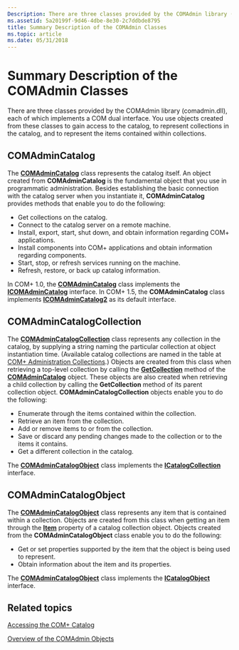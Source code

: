 ```yaml
---
Description: There are three classes provided by the COMAdmin library (comadmin.dll), each of which implements a COM dual interface.
ms.assetid: 5a20199f-9d46-4dbe-8e30-2c7ddbde8795
title: Summary Description of the COMAdmin Classes
ms.topic: article
ms.date: 05/31/2018
---
```


# Summary Description of the COMAdmin Classes

There are three classes provided by the COMAdmin library (comadmin.dll), each of which implements a COM dual interface. You use objects created from these classes to gain access to the catalog, to represent collections in the catalog, and to represent the items contained within collections.

## COMAdminCatalog

The [**COMAdminCatalog**](comadmincatalog.md) class represents the catalog itself. An object created from **COMAdminCatalog** is the fundamental object that you use in programmatic administration. Besides establishing the basic connection with the catalog server when you instantiate it, **COMAdminCatalog** provides methods that enable you to do the following:

-   Get collections on the catalog.
-   Connect to the catalog server on a remote machine.
-   Install, export, start, shut down, and obtain information regarding COM+ applications.
-   Install components into COM+ applications and obtain information regarding components.
-   Start, stop, or refresh services running on the machine.
-   Refresh, restore, or back up catalog information.

In COM+ 1.0, the [**COMAdminCatalog**](comadmincatalog.md) class implements the [**ICOMAdminCatalog**](/windows/desktop/api/ComAdmin/nn-comadmin-icomadmincatalog) interface. In COM+ 1.5, the **COMAdminCatalog** class implements [**ICOMAdminCatalog2**](/windows/desktop/api/ComAdmin/nn-comadmin-icomadmincatalog2) as its default interface.

## COMAdminCatalogCollection

The [**COMAdminCatalogCollection**](comadmincatalogcollection.md) class represents any collection in the catalog, by supplying a string naming the particular collection at object instantiation time. (Available catalog collections are named in the table at [COM+ Administration Collections](com--administration-collections.md).) Objects are created from this class when retrieving a top-level collection by calling the [**GetCollection**](/windows/desktop/api/ComAdmin/nf-comadmin-icomadmincatalog-getcollection) method of the [**COMAdminCatalog**](comadmincatalog.md) object. These objects are also created when retrieving a child collection by calling the **GetCollection** method of its parent collection object. **COMAdminCatalogCollection** objects enable you to do the following:

-   Enumerate through the items contained within the collection.
-   Retrieve an item from the collection.
-   Add or remove items to or from the collection.
-   Save or discard any pending changes made to the collection or to the items it contains.
-   Get a different collection in the catalog.

The [**COMAdminCatalogObject**](comadmincatalogobject.md) class implements the [**ICatalogCollection**](/windows/desktop/api/ComAdmin/nn-comadmin-icatalogcollection) interface.

## COMAdminCatalogObject

The [**COMAdminCatalogObject**](comadmincatalogobject.md) class represents any item that is contained within a collection. Objects are created from this class when getting an item through the [**Item**](/windows/desktop/api/ComAdmin/nf-comadmin-icatalogcollection-get_item) property of a catalog collection object. Objects created from the **COMAdminCatalogObject** class enable you to do the following:

-   Get or set properties supported by the item that the object is being used to represent.
-   Obtain information about the item and its properties.

The [**COMAdminCatalogObject**](comadmincatalogobject.md) class implements the [**ICatalogObject**](/windows/desktop/api/ComAdmin/nn-comadmin-icatalogobject) interface.

## Related topics

<dl> <dt>

[Accessing the COM+ Catalog](accessing-the-com--catalog.md)
</dt> <dt>

[Overview of the COMAdmin Objects](overview-of-the-comadmin-objects.md)
</dt> </dl>

 

 



